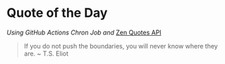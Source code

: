 # Quote of the Day 
*Using GitHub Actions Chron Job and* [Zen Quotes API]( https://zenquotes.io/ )
> If you do not push the boundaries, you will never know where they are. ~ T.S. Eliot
